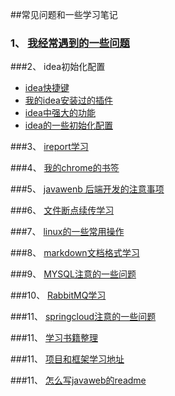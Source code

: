 ##常见问题和一些学习笔记

### 1、 [我经常遇到的一些问题](commom/COMMON_PROBLEMS.md)

###2、 idea初始化配置
* [idea快捷键](./idea-init-config/IDEA_SHORTCUT_KEY.md)
* [我的idea安装过的插件](./idea-init-config/IDEA_INSTALLED_PLUG.md)
* [idea中强大的功能](./idea-init-config/IDEA_POWERFULL_FUNCTION.md)
* [idea的一些初始化配置](./idea-init-config/IDEA_INIT_CONFIG.md)

###3、 [ireport学习](./ireport/IREPORT.md)

###4、 [我的chrome的书签](./my-web-bookmark/bookmarks_2018_11_16.html)

###5、 [javawenb 后端开发的注意事项](commom/DEVELOP-WEB-NOTE-README.md)

###6、 [文件断点续传学习](commom/FILE_OPERATE.md)

###7、 [linux的一些常用操作](commom/LINUX_SERVER_OPERATE.md)

###8、 [markdown文档格式学习](commom/MARKDOWN_LEARNING.md)

###9、 [MYSQL注意的一些问题](commom/MYSQL_NOTE.md)

###10、 [RabbitMQ学习](commom/RABBITMQ_OPERATE.md)

###11、 [springcloud注意的一些问题](commom/SPRING_CLOUD_NOTE.md)

###11、 [学习书籍整理](commom/LEARNING_BOOK_MANAGE.md)

###11、 [项目和框架学习地址](commom/PROJECT_AND_FRAMEWORK_LEARN_ADDRESS.md)

###11、 [怎么写javaweb的readme](commom/HOW_TO_WRITE_JAVAWEB_README.md)
